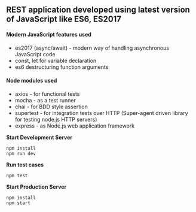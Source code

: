 ## REST application developed using latest version of JavaScript like ES6, ES2017

#### Modern JavaScript features used
* es2017 (async/await) - modern way of handling asynchronous JavaScript code
* const, let for variable declaration
* es6 destructuring function arguments

#### Node modules used
* axios - for functional tests
* mocha - as a test runner
* chai - for BDD style assertion
* supertest - for integration tests over HTTP (Super-agent driven library for testing node.js HTTP servers)
* express - as Node.js web application framework

**Start Development Server**
```
npm install
npm run dev
```
**Run test cases**
```
npm test
```


**Start Production Server**
```
npm install
npm start
```

